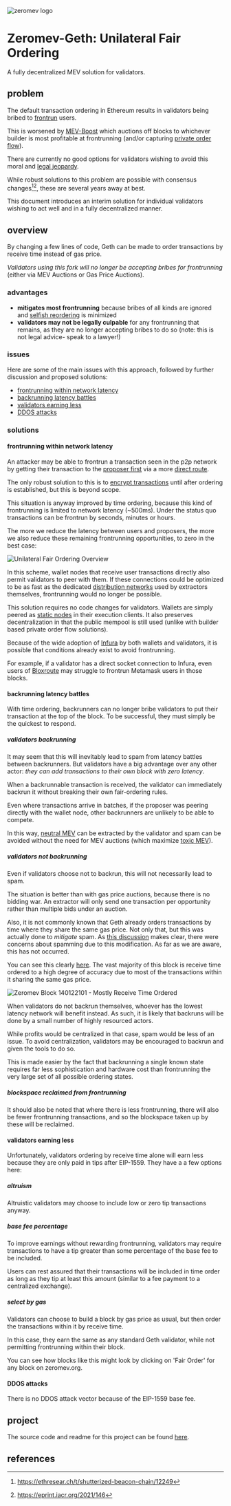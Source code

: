 ![zeromev logo](/images/zeromevgethlogo.png)

# Zeromev-Geth: Unilateral Fair Ordering

A fully decentralized MEV solution for validators.

## problem

The default transaction ordering in Ethereum results in validators being bribed to [frontrun](https://info.zeromev.org/terms.html#frontrunning) users.

This is worsened by [MEV-Boost](https://ethresear.ch/t/mev-boost-merge-ready-flashbots-architecture) which auctions off blocks to whichever builder is most profitable at frontrunning (and/or capturing [private order flow](https://ethresear.ch/t/two-slot-proposer-builder-separation/10980/10)).

There are currently no good options for validators wishing to avoid this moral and [legal jeopardy](https://papers.ssrn.com/sol3/papers.cfm?abstract_id=4187752). 

While robust solutions to this problem are possible with consensus changes[^1][^2], these are several years away at best. 

This document introduces an interim solution for individual validators wishing to act well and in a fully decentralized manner.

## overview

By changing a few lines of code, Geth can be made to order transactions by receive time instead of gas price.

*Validators using this fork will no longer be accepting bribes for frontrunning* (either via MEV Auctions or Gas Price Auctions).

### advantages
- **mitigates most frontrunning** because bribes of all kinds are ignored and [selfish reordering](https://info.zeromev.org/problem) is minimized
- **validators may not be legally culpable** for any frontrunning that remains, as they are no longer accepting bribes to do so (note: this is not legal advice- speak to a lawyer!)

### issues

Here are some of the main issues with this approach, followed by further discussion and proposed solutions:

- [frontrunning within network latency](#frontrunning-within-network-latency)
- [backrunning latency battles](#backrunning-latency-battles)
- [validators earning less](#validators-earning-less)
- [DDOS attacks](#DDOS-attacks)

### solutions

#### frontrunning within network latency

An attacker may be able to frontrun a transaction seen in the p2p network by getting their transaction to the [proposer first](https://medium.com/initc3org/strategic-latency-reduction-in-blockchain-peer-to-peer-networks-6599bf38fd53) via a more [direct route](https://bloxroute.com/).

The only robust solution to this is to [encrypt transactions](https://ethresear.ch/t/shutterized-beacon-chain/12249) until after ordering is established, but this is beyond scope.

This situation is anyway improved by time ordering, because this kind of frontrunning is limited to network latency (~500ms). Under the status quo transactions can be frontrun by seconds, minutes or hours.

The more we reduce the latency between users and proposers, the more we also reduce these remaining frontrunning opportunities, to zero in the best case:

![Unilateral Fair Ordering Overview](/images/zmgethflow.png)

In this scheme, wallet nodes that receive user transactions directly also permit validators to peer with them. If these connections could be optimized to be as fast as the dedicated [distribution networks](https://bloxroute.com/) used by extractors themselves, frontrunning would no longer be possible.

This solution requires no code changes for validators. Wallets are simply peered as [static nodes](https://geth.ethereum.org/docs/interface/peer-to-peer) in their execution clients. It also preserves decentralization in that the public mempool is still used (unlike with builder based private order flow solutions).

Because of the wide adoption of [Infura](https://infura.io/) by both wallets and validators, it is possible that conditions already exist to avoid frontrunning.

For example, if a validator has a direct socket connection to Infura, even users of [Bloxroute](https://bloxroute.com/) may struggle to frontrun Metamask users in those blocks.

#### backrunning latency battles

With time ordering, backrunners can no longer bribe validators to put their transaction at the top of the block. To be successful, they must simply be the quickest to respond.

##### validators backrunning

It may seem that this will inevitably lead to spam from latency battles between backrunners. But validators have a big advantage over any other actor: *they can add transactions to their own block with zero latency*.

When a backrunnable transaction is received, the validator can immediately backrun it without breaking their own fair-ordering rules.

Even where transactions arrive in batches, if the proposer was peering directly with the wallet node, other backrunners are unlikely to be able to compete.

In this way, [neutral MEV](https://info.zeromev.org/terms.html#neutral-mev) can be extracted by the validator and spam can be avoided without the need for MEV auctions (which maximize [toxic MEV](https://info.zeromev.org/terms.html#toxic-mev)).

##### validators not backrunning

Even if validators choose not to backrun, this will not necessarily lead to spam.

The situation is better than with gas price auctions, because there is no bidding war. An extractor will only send one transaction per opportunity rather than multiple bids under an auction.

Also, it is not commonly known that Geth already orders transactions by time where they share the same gas price. Not only that, but this was actually done to *mitigate* spam. As [this discussion](https://github.com/ethereum/go-ethereum/issues/21350) makes clear, there were concerns about spamming due to this modification. As far as we are aware, this has not occurred.

You can see this clearly [here](https://zeromev.org/block?num=14012201). The vast majority of this block is receive time ordered to a high degree of accuracy due to most of the transactions within it sharing the same gas price.

![Zeromev Block 140122101 - Mostly Receive Time Ordered](/images/zmgethheatmap.png)

When validators do not backrun themselves, whoever has the lowest latency network will benefit instead. As such, it is likely that backruns will be done by a small number of highly resourced actors.

While profits would be centralized in that case, spam would be less of an issue. To avoid centralization, validators may be encouraged to backrun and given the tools to do so.

This is made easier by the fact that backrunning a single known state requires far less sophistication and hardware cost than frontrunning the very large set of all possible ordering states.

##### blockspace reclaimed from frontrunning

It should also be noted that where there is less frontrunning, there will also be fewer frontrunning transactions, and so the blockspace taken up by these will be reclaimed.

#### validators earning less

Unfortunately, validators ordering by receive time alone will earn less because they are only paid in tips after EIP-1559. They have a a few options here:

##### altruism

Altruistic validators may choose to include low or zero tip transactions anyway. 

##### base fee percentage

To improve earnings without rewarding frontrunning, validators may require transactions to have a tip greater than some percentage of the base fee to be included.

Users can rest assured that their transactions will be included in time order as long as they tip at least this amount (similar to a fee payment to a centralized exchange).

##### select by gas

Validators can choose to build a block by gas price as usual, but then order the transactions within it by receive time.

In this case, they earn the same as any standard Geth validator, while not permitting frontrunning within their block.

You can see how blocks like this might look by clicking on 'Fair Order' for any block on zeromev.org.

#### DDOS attacks

There is no DDOS attack vector because of the EIP-1559 base fee.

## project

The source code and readme for this project can be found [here](https://github.com/zeromev/zeromev-geth).

## references

[^1]: https://ethresear.ch/t/shutterized-beacon-chain/12249

[^2]: https://eprint.iacr.org/2021/146

[^3]: https://medium.com/initc3org/strategic-latency-reduction-in-blockchain-peer-to-peer-networks-6599bf38fd53

[^4]: https://info.zeromev.org/problem.html
